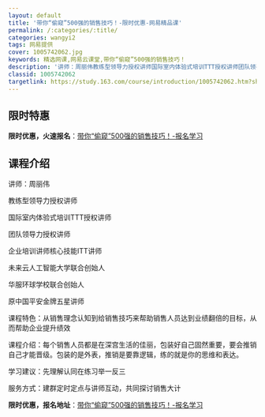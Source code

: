 ```yaml
---
layout: default
title: '带你“偷窥”500强的销售技巧！-限时优惠-网易精品课'
permalink: /:categories/:title/
categories: wangyi2
tags: 网易提供
cover: 1005742062.jpg
keywords: 精选网课,网易云课堂,带你“偷窥”500强的销售技巧！
description: '讲师：周丽伟教练型领导力授权讲师国际室内体验式培训TTT授权讲师团队领导力授权讲师企业培训讲师核心技能ITT讲师未来云人'
classid: 1005742062
targetlink: https://study.163.com/course/introduction/1005742062.htm?share=1&shareId=1025206652&utm_campaign=share&utm_medium=iphoneShare&utm_source=&utm_u=1025206652
---
```


## 限时特惠

**限时优惠，火速报名**：[带你“偷窥”500强的销售技巧！-报名学习](https://study.163.com/course/introduction/1005742062.htm?share=1&shareId=1025206652&utm_campaign=share&utm_medium=iphoneShare&utm_source=&utm_u=1025206652)

## 课程介绍

讲师：周丽伟

教练型领导力授权讲师

国际室内体验式培训TTT授权讲师

团队领导力授权讲师

企业培训讲师核心技能ITT讲师

未来云人工智能大学联合创始人

华服环球学校联合创始人

原中国平安金牌五星讲师



课程特色：从销售理念认知到给销售技巧来帮助销售人员达到业绩翻倍的目标，从而帮助企业提升绩效



课程介绍：每个销售人员都是在深宫生活的佳丽，包装好自己固然重要，要会推销自己才能晋级。包装的是外表，推销是要靠逻辑，练的就是你的思维和表达。



学习建议：先理解认同在练习举一反三



服务方式：建群定时定点与讲师互动，共同探讨销售大计

**限时优惠，报名地址**：[带你“偷窥”500强的销售技巧！-报名学习](https://study.163.com/course/introduction/1005742062.htm?share=1&shareId=1025206652&utm_campaign=share&utm_medium=iphoneShare&utm_source=&utm_u=1025206652)

